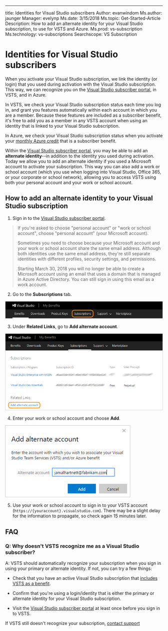 ---
title: Identities for Visual Studio subscribers
Author: evanwindom
Ms.author: jaunger
Manager: evelynp
Ms.date: 3/15/2018
Ms.topic: Get-Started-Article
Description:  How to add an alternate identity for your Visual Studio subscription, to use for VSTS and Azure. 
Ms.prod: vs-subscription
Ms.technology: vs-subscriptions
Searchscope: VS Subscription

# Identities for Visual Studio subscribers

When you activate your Visual Studio subscription, we link the identity (or login) that you used during activation with the Visual Studio subscription. This way,
we can recognize you on the [Visual Studio subscriber portal](https://my.visualstudio.com), in VSTS, and in Azure.

In VSTS, we check your Visual Studio subscription status each time you log in, and grant you features automatically within each account in which you are a member. 
Because these features are included as a subscriber benefit, it's free to add you as a member in any VSTS account when using an identity that is linked to your Visual Studio subscription.

In Azure, we check your Visual Studio subscription status when you activate your [monthly Azure credit](https://azure.microsoft.com/pricing/member-offers/credit-for-visual-studio-subscribers/) 
that is a subscriber benefit.

Within the [Visual Studio subscriber portal](https://my.visualstudio.com), you may be able to add an **alternate identity**--in addition to the identity you used during
activation. Today we allow you to add an alternate identity if you used a Microsoft account to activate your subscription. This way you can also add a
work or school account (which you use when logging into Visual Studio, Office 365, or your corporate or school network), allowing you to access VSTS using both
your personal account and your work or school account.

## How to add an alternate identity to your Visual Studio subscription

1. Sign in to the [Visual Studio subscriber portal](https://my.visualstudio.com).

  > If you're asked to choose "personal account"
  > or "work or school account", choose "personal account" (your Microsoft account).
  >
  > Sometimes you need to choose because your Microsoft account and your work or school
  > account share the same email address. Although both identities use the same email address,
  > they're still separate identities with different profiles, security settings, and permissions.
  >
  > Starting March 30, 2018 you will no longer be able to create a Microsoft account using an email
  > that uses a domain that is managed in Azure Active Directory. You can still sign in using this
  > email as a work account.

2. Go to the **Subscriptions** tab.

  ![Choose Subscriptions](_img/vs-alternate-identity/choose-subscriptions-my-visual-studio-com-portal.png)

3. Under **Related Links**, go to **Add alternate account**.

  ![Under Related Links, go to Add alternate account](_img/vs-alternate-identity/add-alternate-account-my-visual-studio-com-portal.png)

4. Enter your work or school account and choose **Add**.

  ![Enter your work or school account](_img/vs-alternate-identity/enter-alternate-account-my-visual-studio-com-portal.png)

5. Use your work or school account to sign in to your VSTS account (```https://{youraccount}.visualstudio.com```). 
There may be a slight delay for the information to propagate, so check again 15 minutes later. 

## FAQ

### Q:  Why doesn't VSTS recognize me as a Visual Studio subscriber?
A: VSTS should automatically recognize your subscription when you sign in using your primary or alternate identity. If not, you can try a few things:

* Check that you have an active Visual Studio subscription that [includes VSTS as a benefit](vs-vsts.md).

* Confirm that you're using a login/identity that is either the primary or alternate identity for your Visual Studio subscription.

* Visit the [Visual Studio subscriber portal](https://my.visualstudio.com) at least once before you sign in to VSTS.

If VSTS still doesn't recognize your subscription, [contact support](https://www.visualstudio.com/team-services/support/)

